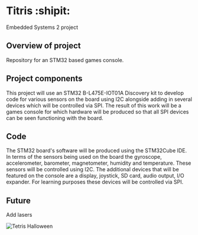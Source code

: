 # Titris :shipit:
Embedded Systems 2 project
## Overview of project
Repository for an STM32 based games console.
## Project components
This project will use an STM32 B-L475E-IOT01A Discovery kit to develop code for various sensors on the board using I2C alongside adding in several devices which will be controlled via SPI. The result of this work will be a games console for which hardware will be produced so that all SPI devices can be seen functioning with the board.
## Code
The STM32 board's software will be produced using the STM32Cube IDE. In terms of the sensors being used on the board the gyroscope, accelerometer, barometer, magnetometer, humidity and temperature. These sensors will be controlled using I2C. The additional devices that will be featured on the console are a display, joystick, SD card, audio output, I/O expander. For learning purposes these devices will be controlled via SPI.
## Future
Add lasers

![Tetris Halloween](https://media.giphy.com/media/oX8If9RqTm5fa/giphy.gif)
